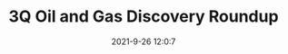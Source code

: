 ---
"title": "3Q Oil and Gas Discovery Roundup"
"date": "2021-9-26 12:0:7"
"feed_name": "RIGZONE"
"feed_website": "http://www.rigzone.com/"
"feed_rss": "http://www.rigzone.com/news/rss/rigzone_latest.aspx"
"link": "https://www.rigzone.com/news/3q_oil_and_gas_discovery_roundup-26-sep-2021-166533-article/?rss=true"
"file": "_posts/2021-1-1-36c6158dbda0cc04ffbf3311d98c9585608aa3ec.md"
"accident": "0"
"drilling": "0"
"dead": "0"
"injured": "0"
"where": "unknown site"
---